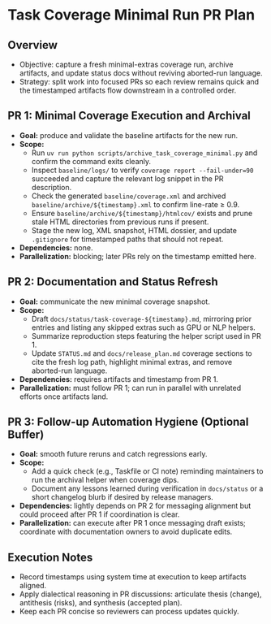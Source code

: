 # Task Coverage Minimal Run PR Plan

## Overview

- Objective: capture a fresh minimal-extras coverage run, archive artifacts,
  and update status docs without reviving aborted-run language.
- Strategy: split work into focused PRs so each review remains quick and the
  timestamped artifacts flow downstream in a controlled order.

## PR 1: Minimal Coverage Execution and Archival

- **Goal:** produce and validate the baseline artifacts for the new run.
- **Scope:**
  - Run `uv run python scripts/archive_task_coverage_minimal.py` and confirm the
    command exits cleanly.
  - Inspect `baseline/logs/` to verify `coverage report --fail-under=90`
    succeeded and capture the relevant log snippet in the PR description.
  - Check the generated `baseline/coverage.xml` and archived
    `baseline/archive/${timestamp}.xml` to confirm line-rate ≥ 0.9.
  - Ensure `baseline/archive/${timestamp}/htmlcov/` exists and prune stale
    HTML directories from previous runs if present.
  - Stage the new log, XML snapshot, HTML dossier, and update `.gitignore` for
    timestamped paths that should not repeat.
- **Dependencies:** none.
- **Parallelization:** blocking; later PRs rely on the timestamp emitted here.

## PR 2: Documentation and Status Refresh

- **Goal:** communicate the new minimal coverage snapshot.
- **Scope:**
  - Draft `docs/status/task-coverage-${timestamp}.md`, mirroring prior entries
    and listing any skipped extras such as GPU or NLP helpers.
  - Summarize reproduction steps featuring the helper script used in PR 1.
  - Update `STATUS.md` and `docs/release_plan.md` coverage sections to cite the
    fresh log path, highlight minimal extras, and remove aborted-run language.
- **Dependencies:** requires artifacts and timestamp from PR 1.
- **Parallelization:** must follow PR 1; can run in parallel with unrelated
  efforts once artifacts land.

## PR 3: Follow-up Automation Hygiene (Optional Buffer)

- **Goal:** smooth future reruns and catch regressions early.
- **Scope:**
  - Add a quick check (e.g., Taskfile or CI note) reminding maintainers to run
    the archival helper when coverage dips.
  - Document any lessons learned during verification in `docs/status` or a
    short changelog blurb if desired by release managers.
- **Dependencies:** lightly depends on PR 2 for messaging alignment but could
  proceed after PR 1 if coordination is clear.
- **Parallelization:** can execute after PR 1 once messaging draft exists;
  coordinate with documentation owners to avoid duplicate edits.

## Execution Notes

- Record timestamps using system time at execution to keep artifacts aligned.
- Apply dialectical reasoning in PR discussions: articulate thesis (change),
  antithesis (risks), and synthesis (accepted plan).
- Keep each PR concise so reviewers can process updates quickly.
